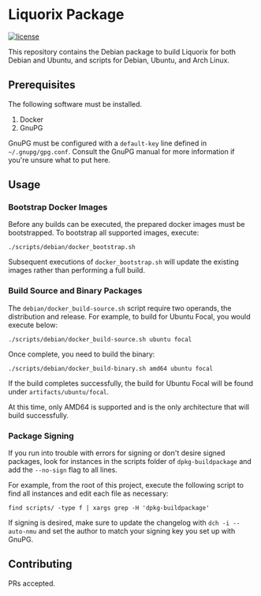 # Liquorix Package

[![license](https://img.shields.io/github/license/damentz/liquorix-package.svg)](LICENSE)

This repository contains the Debian package to build Liquorix for both Debian and Ubuntu, and scripts for Debian, Ubuntu, and Arch Linux.

## Prerequisites

The following software must be installed.

1. Docker
2. GnuPG

GnuPG must be configured with a `default-key` line defined in `~/.gnupg/gpg.conf`.  Consult the GnuPG manual for more information if you're unsure what to put here.

## Usage

### Bootstrap Docker Images

Before any builds can be executed, the prepared docker images must be bootstrapped.  To bootstrap all supported images, execute:

```shell
./scripts/debian/docker_bootstrap.sh
```

Subsequent executions of `docker_bootstrap.sh` will update the existing images rather than performing a full build.

### Build Source and Binary Packages

The `debian/docker_build-source.sh` script require two operands, the distribution and release.  For example, to build for Ubuntu Focal, you would execute below:

```shell
./scripts/debian/docker_build-source.sh ubuntu focal
```

Once complete, you need to build the binary:

```shell
./scripts/debian/docker_build-binary.sh amd64 ubuntu focal
```

If the build completes successfully, the build for Ubuntu Focal will be found under `artifacts/ubuntu/focal`.

At this time, only AMD64 is supported and is the only architecture that will build successfully.

### Package Signing

If you run into trouble with errors for signing or don't desire signed packages, look for instances in the scripts folder of `dpkg-buildpackage` and add the `--no-sign` flag to all lines.

For example, from the root of this project, execute the following script to find all instances and edit each file as necessary:

```shell
find scripts/ -type f | xargs grep -H 'dpkg-buildpackage'
```

If signing is desired, make sure to update the changelog with `dch -i --auto-nmu` and set the author to match your signing key you set up with GnuPG.

## Contributing

PRs accepted.
